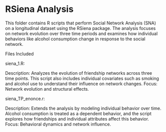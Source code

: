 # RSiena Analysis

This folder contains R scripts that perform Social Network Analysis (SNA) on a longitudinal dataset using the RSiena package. The analysis focuses on network evolution over three time periods and examines how individual behaviors like alcohol consumption change in response to the social network.

Files Included

siena_1.R:

Description: Analyzes the evolution of friendship networks across three time points. This script also includes individual covariates such as smoking and alcohol use to understand their influence on network changes.
Focus: Network evolution and structural effects.

siena_TP_enonce.r:

Description: Extends the analysis by modeling individual behavior over time. Alcohol consumption is treated as a dependent behavior, and the script explores how friendships and individual attributes affect this behavior.
Focus: Behavioral dynamics and network influence.